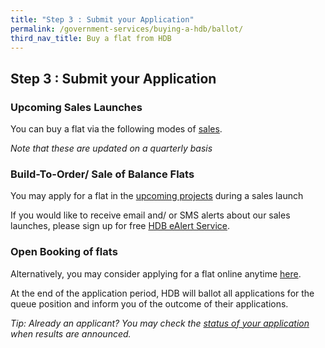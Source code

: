 ```yaml
---
title: "Step 3 : Submit your Application"
permalink: /government-services/buying-a-hdb/ballot/
third_nav_title: Buy a flat from HDB
---
```


## Step 3 : Submit your Application


### Upcoming Sales Launches

You can buy a flat via the following modes of [sales](https://www.hdb.gov.sg/cs/infoweb/residential/buying-a-flat/new/sales-launches).

*Note that these are updated on a quarterly basis*


### Build-To-Order/ Sale of Balance Flats

You may apply for a flat in the [upcoming projects](https://hdb.gov.sg/cs/infoweb/residential/buying-a-flat/new/bto-sbf) during a sales launch<br>

If you would like to receive email and/ or SMS alerts about our sales launches, please sign up for free [HDB eAlert Service](http://services2.hdb.gov.sg/webapp/BF08CESS/Index.jsp).

### Open Booking of flats

Alternatively, you may consider applying for a flat online anytime [here](https://esales.hdb.gov.sg/bp25/launch/open/OPEN_page_7142/home.html).

At the end of the application period, HDB will ballot all applications for the queue position and inform you of the outcome of their applications. 

*Tip: Already an applicant? You may check the [status of your application](https://services2.hdb.gov.sg/webapp/BP13BTOENQWeb/BP13RSLT.jsp?strSystem=BTO1) when results are announced.*
